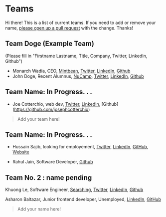 # Teams

Hi there! This is a list of current teams. If you need to add or remove your name, [please open up a pull request](pages/procedures/pull-requests.md) with the change. Thanks!

## Team Doge (Example Team)

(Please fill in "Firstname Lastname, Title, Company, Twitter, LinkedIn, Github")

- Monarch Wadia, CEO, [Mintbean](https://mintbean.io), [Twitter](https://twitter.com/monarchwadia), [LinkedIn](https://www.linkedin.com/in/monarchwadia/), [Github](https://github.com/monarchwadia)
- John Doge, Recent Alumnus, [NuCamp](https://www.nucamp.co/), [Twitter](https://twitter.com/dogecoin?lang=en), [LinkedIn](https://www.linkedin.com/company/dogecoin/), [Github](https://github.com/dogecoin/dogecoin)

## Team Name: In Progress. . .
- Joe Cotterchio, web dev, [Twitter](https://twitter.com/CotterchioJoe), [LinkedIn](https://www.linkedin.com/in/joe-cotterchio-milligan/), [Github] (https://github.com/josephcotterchio)

> Add your team here!

## Team Name: In Progress. . .

- Hussain Sajib, looking for employement, [Twitter](https://twitter.com/HussainulMd), [LinkedIn](https://www.linkedin.com/in/hussainulislam/), [GitHub](https://github.com/HussainIslam), [Website]( https://iamhussain.ca/)

- Rahul Jain, Software Developer, [Github](https://github.com/rahulj93)


## Team No. 2 : name pending
Khuong Le, Software Engineer, [Searching](https://www.linkedin.com/jobs/), [Twitter](https://twitter.com/KhuongL74779776), [LinkedIn](https://www.linkedin.com/in/khuonghle4/), [Github](https://github.com/khnghle)

Asharon Baltazar, Junior frontend developer, Unemployed, [LinkedIn](linkedin.com/in/asharon-baltazar), [GitHub](github.com/asharonbaltazar)

> Add your name here!
